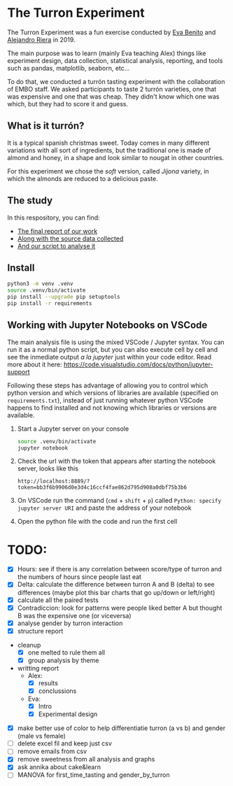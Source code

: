 # The Turron Experiment
The Turron Experiment was a fun exercise conducted by [Eva Benito]() and [Alejandro Riera](http://github.com/ariera/) in 2019.

The main purpose was to learn (mainly Eva teaching Alex) things like experiment design, data collection, statistical analysis, reporting, and tools such as pandas, matplotlib, seaborn, etc...

To do that, we conducted a turrón tasting experiment with the collaboration of EMBO staff. We asked participants to taste 2 turrón varieties, one that was expensive and one that was cheap. They didn't know which one was which, but they had to score it and guess.

## What is it turrón?

It is a typical spanish christmas sweet. Today comes in many different variations with all sort of ingredients, but the traditional one is made of almond and honey, in a shape and look similar to nougat in other countries.

For this experiment we chose the _soft_ version, called _Jijona_ variety, in which the almonds are reduced to a delicious paste.


## The study

In this respository, you can find:

* [The final report of our work](report.md)
* [Along with the source data collected](data.csv)
* [And our script to analyse it](analysis.py)

## Install
```bash
python3 -m venv .venv
source .venv/bin/activate
pip install --upgrade pip setuptools
pip install -r requirements
```

## Working with Jupyter Notebooks on VSCode

The main analysis file is using the mixed VSCode / Jupyter syntax. You can run it as a normal python script, but you can also execute cell by cell and see the inmediate output _a la jupyter_ just within your code editor. Read more about it here: https://code.visualstudio.com/docs/python/jupyter-support

Following these steps has advantage of allowing you to control which python version and which versions of libraries are available (specified on `requirements.txt`), instead of just running whatever python VSCode happens to find installed and not knowing which libraries or versions are available.

1. Start a Jupyter server on your console
    ```bash
    source .venv/bin/activate
    jupyter notebook
    ```

2. Check the url with the token that appears after starting the notebook server, looks like this

    ```
    http://localhost:8889/?token=bb3f6b9906d0e3d4c16ccf4fae862d795d908a0dbf75b3b6
    ```


3. On VSCode run the command (`cmd` + `shift` + `p`) called `Python: specify jupyter server URI` and paste the address of your notebook

4. Open the python file with the code and run the first cell


# TODO:
- [x] Hours: see if there is any correlation between score/type of turron and the numbers of hours since people last eat
- [x] Delta: calculate the difference between turron A and B (delta) to see differences (maybe plot this bar charts that go up/down or left/right)
- [x] calculate all the paired tests
- [x] Contradiccion: look for patterns were people liked better A but thought B was the expensive one (or viceversa)
- [x] analyse gender by turron interaction
- [x] structure report
- cleanup
    - [x] one melted to rule them all
    - [x] group analysis by theme
- writting report
    - Alex:
        - [x] results
        - [x] conclussions
    - Eva:
        - [x] Intro
        - [x] Experimental design
- [x] make better use of color to help differentiatie turron (a vs b) and gender (male vs female)
- [ ] delete excel fil and keep just csv
- [ ] remove emails from csv
- [x] remove sweetness from all analysis and graphs
- [x] ask annika about cake&learn
- [ ] MANOVA for first_time_tasting and gender_by_turron